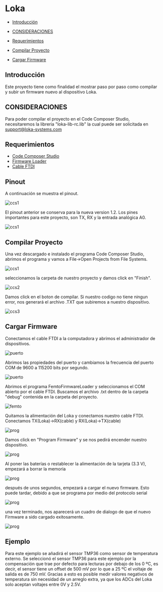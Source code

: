 Loka
====

-   [Introducción](#introduccion)

-   [CONSIDERACIONES](#consideraciones)

-   [Requerimientos](#requirimientos)

-   [Compilar Proyecto](#compilar-proyecto)

-   [Cargar Firmware](#cargar-firmware)



Introducción
------------
Este proyecto tiene como finalidad el mostrar paso por paso como compilar y subir un firmware nuevo al dispositivo Loka.   

CONSIDERACIONES
---------------
Para poder compilar el proyecto en el Code Composer Studio, necesitaremos la libreria "loka-lib-rc.lib" la cual puede ser solicitada en support@loka-systems.com

Requerimientos
--------------
-   [Code Composer Studio](http://www.ti.com/tool/ccstudio)
-   [Firmware Loader](http://www.thought-creator.com/wp-content/uploads/2015/03/FemtoFirmwareLoader.zip)
-   [Cable FTDI](https://github.com/Iotnet/Loka/blob/master/imagenes/ftdi.jpeg)

Pinout
------
A continuación se muestra el pinout.

![ccs1](https://github.com/Iotnet/Loka/blob/master/imagenes/pinout_loka.png?raw=true)

El pinout anterior se conserva para la nueva version 1.2. Los pines importantes para este proyecto, son TX, RX y la entrada analógica A0.

![ccs1](https://github.com/Iotnet/Loka/blob/master/imagenes/lokapinout.jpeg?raw=true)

Compilar Proyecto
-----------------
Una vez descargado e instalado el programa Code Composer Studio, abrimos el programa y vamos a File->Open Projects from File Systems.

![ccs1](https://github.com/Iotnet/Loka/blob/master/imagenes/ccs1.png?raw=true)

seleccionamos la carpeta de nuestro proyecto y damos click en "Finish". 

![ccs2](https://github.com/Iotnet/Loka/blob/master/imagenes/ccs2.png?raw=true)

Damos click en el boton de compilar. Si nuestro codigo no tiene ningun error, nos generará el archivo .TXT que subiremos a nuestro dispositivo.

![ccs3](https://github.com/Iotnet/Loka/blob/master/imagenes/ccs3.png?raw=true)

Cargar Firmware
---------------

Conectamos el cable FTDI a la computadora y abrimos el administrador de dispositivos.

![puerto](https://github.com/Iotnet/Loka/blob/master/imagenes/puerto.png?raw=true)

Abrimos las propiedades del puerto y cambiamos la frecuencia del puerto COM de 9600 a 115200 bits por segundo.

![puerto](https://github.com/Iotnet/Loka/blob/master/imagenes/puerto2.png?raw=true)

Abrimos el programa FemtoFirmwareLoader y seleccionamos el COM abierto por el cable FTDI. Buscamos el archivo .txt dentro de la carpeta "debug" contenida en la carpeta del proyecto.

![femto](https://github.com/Iotnet/Loka/blob/master/imagenes/femto.png?raw=true)

Quitamos la alimentación del Loka y conectamos nuestro cable FTDI. Conectamos TX(Loka)->RX(cable) y RX(Loka)->TX(cable)

![prog](https://github.com/Iotnet/Loka/blob/master/imagenes/prog.jpeg?raw=true)

Damos click en "Program Firmware" y se nos pedirá encender nuestro dispositivo.

![prog](https://github.com/Iotnet/Loka/blob/master/imagenes/loka10.png?raw=true)

Al poner las baterías o restablecer la alimentación de la tarjeta (3.3 V), empezará a borrar la memoria

![prog](https://github.com/Iotnet/Loka/blob/master/imagenes/loka11.png?raw=true)

después de unos segundos, empezará a cargar el nuevo firmware. Esto puede tardar, debido a que se programa por medio del protocolo serial

![prog](https://github.com/Iotnet/Loka/blob/master/imagenes/loka12.png?raw=true)

una vez terminado, nos aparecerá un cuadro de dialogo de que el nuevo Firmware a sido cargado exitosamente.

![prog](https://github.com/Iotnet/Loka/blob/master/imagenes/loka13.png?raw=true)

Ejemplo
-------

Para este ejemplo se añadirá el sensor TMP36 como sensor de temperatura externo. Se seleccionó el sensor TMP36 para este ejemplo por la compensación que trae por defecto para lecturas por debajo de los 0 ºC, es decir, el sensor tiene un offset de 500 mV por lo que  a 25 ºC el voltaje de salida es de 750 mV. Gracias a esto es posible medir valores negativos de temperatura sin necesidad de un arreglo extra, ya que los ADCs del Loka solo aceptan voltajes entre 0V y 2.5V. 


